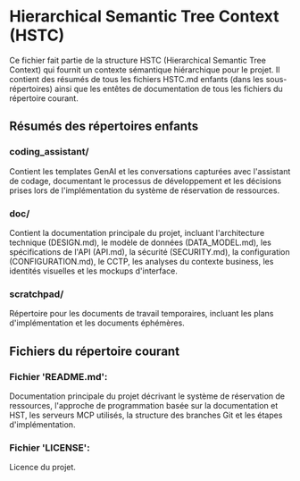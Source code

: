 # Hierarchical Semantic Tree Context (HSTC)

Ce fichier fait partie de la structure HSTC (Hierarchical Semantic Tree Context) qui fournit un contexte sémantique hiérarchique pour le projet. Il contient des résumés de tous les fichiers HSTC.md enfants (dans les sous-répertoires) ainsi que les entêtes de documentation de tous les fichiers du répertoire courant.

## Résumés des répertoires enfants

### coding_assistant/
Contient les templates GenAI et les conversations capturées avec l'assistant de codage, documentant le processus de développement et les décisions prises lors de l'implémentation du système de réservation de ressources.

### doc/
Contient la documentation principale du projet, incluant l'architecture technique (DESIGN.md), le modèle de données (DATA_MODEL.md), les spécifications de l'API (API.md), la sécurité (SECURITY.md), la configuration (CONFIGURATION.md), le CCTP, les analyses du contexte business, les identités visuelles et les mockups d'interface.

### scratchpad/
Répertoire pour les documents de travail temporaires, incluant les plans d'implémentation et les documents éphémères.

## Fichiers du répertoire courant

### Fichier 'README.md':
Documentation principale du projet décrivant le système de réservation de ressources, l'approche de programmation basée sur la documentation et HST, les serveurs MCP utilisés, la structure des branches Git et les étapes d'implémentation.

### Fichier 'LICENSE':
Licence du projet.
